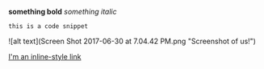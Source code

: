 **something bold**
*something italic*

`this is a code snippet`

![alt text](Screen Shot 2017-06-30 at 7.04.42 PM.png "Screenshot of us!")

[I'm an inline-style link](https://www.google.com)
